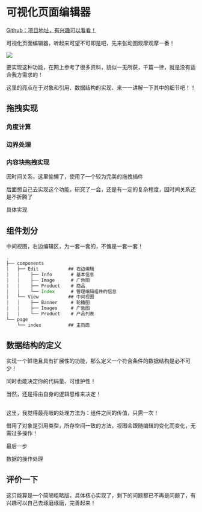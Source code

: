 # 可视化页面编辑器


[Github：项目地址，有兴趣可以看看！](https://github.com/wsydxiangwang/Visualization-Page)

可视化页面编辑器，听起来可望不可即是吧，先来张动图观摩观摩一番！

![](https://p3-juejin.byteimg.com/tos-cn-i-k3u1fbpfcp/9e33c4169a094e9284aed20c0921ae66~tplv-k3u1fbpfcp-watermark.image)

要实现这种功能，在网上参考了很多资料，貌似一无所获，千篇一律，就是没有适合我方需求的！

这里的亮点在于对象和引用、数据结构的实现、来一一讲解一下其中的细节吧！！

## 拖拽实现



### 

### 角度计算


### 边界处理

### 内容块拖拽实现

因时间关系，这里偷懒了，使用了一个较为完美的拖拽插件

后面想自己去实现这个功能，研究了一会，还是有一定的复杂程度，因时间关系还是不折腾了

具体实现


## 组件划分

中间视图，右边编辑区，为一套一套的，不愧是一套一套！

```js
.
├── components
|   ├── Edit           ## 右边编辑
|   |    ├── Info       # 基本信息
|   |    ├── Image      # 广告图
|   |    ├── Product    # 商品
|   |    └── Index      # 管理编辑组件的信息
|   └── View           ## 中间视图
|   |    ├── Banner     # 轮播图
|   |    ├── Images     # 广告图
|   |    └── Product    # 产品列表
└── page
    └── index          ## 主页面
```

## 数据结构的定义

实现一个鲜艳且具有扩展性的功能，那么定义一个符合条件的数据结构是必不可少！

同时也能决定你的代码量、可维护性！

当然，还是得由自身的逻辑思维来决定！



##
这里，我觉得最亮眼的处理方法为：组件之间的传值，只需一次！

借用了对象是引用类型，所存空间一致的方法，视图会跟随编辑的变化而变化，无需过多操作！

最后一步

数据的操作处理

## 评价一下

这只能算是一个简陋粗略版，具体核心实现了，剩下的问题都已不再是问题了，有兴趣可以自己去琢磨琢磨，完善起来！
